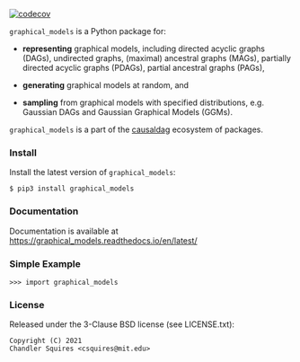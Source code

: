 [![codecov](https://codecov.io/gh/uhlerlab/causaldag/branch/master/graph/badge.svg?token=RSM00FKU9A)](https://codecov.io/gh/uhlerlab/causaldag)

`graphical_models` is a Python package for:
* **representing** graphical models, including directed acyclic graphs (DAGs), undirected graphs,
(maximal) ancestral graphs (MAGs), partially directed acyclic graphs (PDAGs), partial ancestral graphs (PAGs),

* **generating** graphical models at random, and

* **sampling** from graphical models with specified distributions, e.g. Gaussian DAGs and Gaussian Graphical Models (GGMs).

`graphical_models` is a part of the [causaldag](https://github.com/uhlerlab/causaldag) ecosystem of packages.

### Install
Install the latest version of `graphical_models`:
```
$ pip3 install graphical_models
```

### Documentation
Documentation is available at https://graphical_models.readthedocs.io/en/latest/


### Simple Example

```
>>> import graphical_models
```

### License

Released under the 3-Clause BSD license (see LICENSE.txt):
```
Copyright (C) 2021
Chandler Squires <csquires@mit.edu>
```

